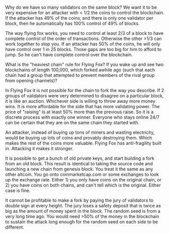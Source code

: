 Why do we have so many validators on the same block?
We want it to be very expensive for an attacker with < 1/2 the coins to control the blockchain. If the attacker has 49% of the coins, and there is only one validator per block, then he automatically has 100% control of 49% of blocks.

The way flying fox works, you need to control at least 2/3 of a block to have complete control of the order of transactions. Otherwise the other >1/3 can work together to stop you.
If an attacker has 50% of the coins, he will only have control over 1 in 25 blocks. Those gaps are too big for him to afford to jump. So he can't have complete control over the blockchain.


What is the "heaviest chain" rule for Flying Fox?  If you wake up and see two blockchains of length 100,000, which forked awhile ago (such that each chain had a group that attempted to prevent members of the rival group from opening channels)?

In Flying Fox it is not possible for the chain to fork the way you describe. If 2 groups of validators were very determined to disagree on a particular block, it is like an auction. Whichever side is willing to throw away more money wins. It is more affordable for the side that has more validating power. The price of "raising" is at least 50% more than the previous raise. So it is a discrete process with exactly one winner. Everyone who stays online 24/7 can be certain that they are on the same chain they started with.

An attacker, instead of buying up tons of miners and wasting electricity, would be buying up lots of coins and provably destroying them. Which makes the rest of the coins more valuable. Flying Fox has anti-fragility built in. Attacking it makes it stronger.

It is possible to get a bunch of old private keys, and start building a fork from an old block.
This result is identical to taking the source code and launching a new chain from genesis block.
You treat it the same as any other altcoin. You go onto coinmarketcap.com or some exchanges to look up the exchange rate.
Either 1) you only have coins on the original chain, or 2) you have coins on both chains, and can't tell which is the original.
Either case is fine.

It cannot be profitable to make a fork by paying the jury of validators to double sign at every height.
The jury loses a safety deposit that is twice as big as the amount of money spent in the block.
The random seed is from a very long time ago. You would need >50% of the money in the blockchain to sustain the attack long enough for the random seed on each side to be different. 